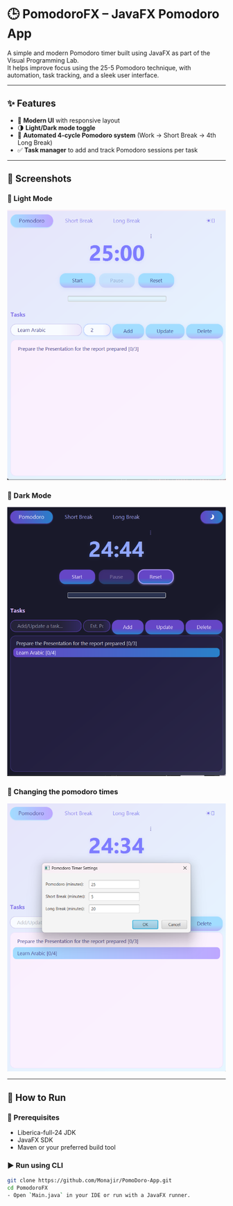 # 🕒 PomodoroFX – JavaFX Pomodoro App

A simple and modern Pomodoro timer built using JavaFX as part of the Visual Programming Lab.  
It helps improve focus using the 25-5 Pomodoro technique, with automation, task tracking, and a sleek user interface.

---

## ✨ Features

- 🎨 **Modern UI** with responsive layout
- 🌗 **Light/Dark mode toggle**
- 🔄 **Automated 4-cycle Pomodoro system** (Work → Short Break → 4th Long Break)
- ✅ **Task manager** to add and track Pomodoro sessions per task

---

## 📸 Screenshots

### 🔆 Light Mode
![Light Mode](images/1.png)

### 🌙 Dark Mode
![Dark Mode](images/6.png)

### 🧾 Changing the pomodoro times
![Task Tracker](images/5.png)

---

## 🚀 How to Run

### 🔧 Prerequisites
- Liberica-full-24 JDK
- JavaFX SDK
- Maven or your preferred build tool

### ▶️ Run using CLI
```bash
git clone https://github.com/Monajir/PomoDoro-App.git
cd PomodoroFX
- Open `Main.java` in your IDE or run with a JavaFX runner.
